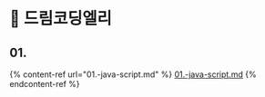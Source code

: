 # 🎀 드림코딩엘리

## 01.&#x20;

{% content-ref url="01.-java-script.md" %}
[01.-java-script.md](01.-java-script.md)
{% endcontent-ref %}
